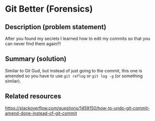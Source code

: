 # Git Better (Forensics)

## Description (problem statement)

After you found my secrets I learned how to edit my commits so that you can never find them again!!!

## Summary (solution)

Similar to Git Gud, but instead of just going to the commit, this one is amended so you have to use `git reflog` or `git log -g` (or something similar).

## Related resources

https://stackoverflow.com/questions/1459150/how-to-undo-git-commit-amend-done-instead-of-git-commit
